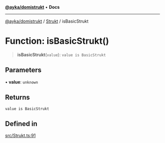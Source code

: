 [**@ayka/domistrukt**](../../../README.md) • **Docs**

***

[@ayka/domistrukt](../../../globals.md) / [Strukt](../README.md) / isBasicStrukt

# Function: isBasicStrukt()

> **isBasicStrukt**(`value`): `value is BasicStrukt`

## Parameters

• **value**: `unknown`

## Returns

`value is BasicStrukt`

## Defined in

[src/Strukt.ts:91](https://github.com/AndreyMork/domistrukt/blob/c8d404d2a2ad3b5db17fcead4d4e5821b1cc97ac/src/Strukt.ts#L91)
